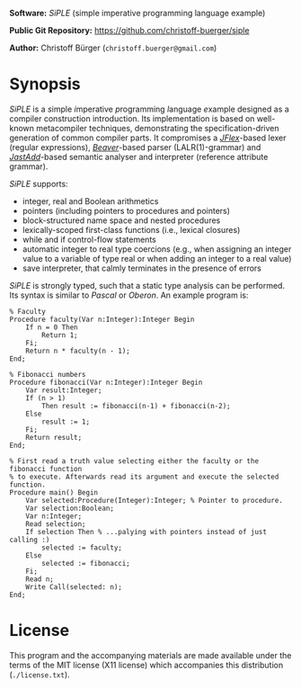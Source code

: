 **Software:** _SiPLE_ (simple imperative programming language example)

**Public Git Repository:** https://github.com/christoff-buerger/siple

**Author:** Christoff Bürger (`christoff.buerger@gmail.com`)

# Synopsis

_SiPLE_ is a *s*imple *i*mperative *p*rogramming *l*anguage *e*xample designed as a compiler construction introduction. Its implementation is based on well-known metacompiler techniques, demonstrating the specification-driven generation of common compiler parts. It compromises a [_JFlex_](http://www.jflex.de)-based lexer (regular expressions), [_Beaver_](http://beaver.sourceforge.net)-based parser (LALR(1)-grammar) and [_JastAdd_](http://jastadd.org)-based semantic analyser and interpreter (reference attribute grammar).

_SiPLE_ supports:

 * integer, real and Boolean arithmetics
 * pointers (including pointers to procedures and pointers)
 * block-structured name space and nested procedures
 * lexically-scoped first-class functions (i.e., lexical closures)
 * while and if control-flow statements
 * automatic integer to real type coercions (e.g., when assigning an integer value to a variable of type real or when adding an integer to a real value)
 * save interpreter, that calmly terminates in the presence of errors

_SiPLE_ is strongly typed, such that a static type analysis can be performed. Its syntax is similar to _Pascal_ or _Oberon_. An example program is:
```
% Faculty
Procedure faculty(Var n:Integer):Integer Begin
	If n = 0 Then
		Return 1;
	Fi;
	Return n * faculty(n - 1);
End;

% Fibonacci numbers
Procedure fibonacci(Var n:Integer):Integer Begin
	Var result:Integer;
	If (n > 1) 
		Then result := fibonacci(n-1) + fibonacci(n-2);
	Else
		result := 1;
	Fi;
	Return result;
End;

% First read a truth value selecting either the faculty or the fibonacci function
% to execute. Afterwards read its argument and execute the selected function.
Procedure main() Begin
	Var selected:Procedure(Integer):Integer; % Pointer to procedure.
	Var selection:Boolean;
	Var n:Integer;
	Read selection;
	If selection Then % ...palying with pointers instead of just calling :)
		selected := faculty;
	Else
		selected := fibonacci;
	Fi;
	Read n;
	Write Call(selected: n);
End;
```

# License

This program and the accompanying materials are made available under the terms of the MIT license (X11 license) which accompanies this distribution (`./license.txt`).
